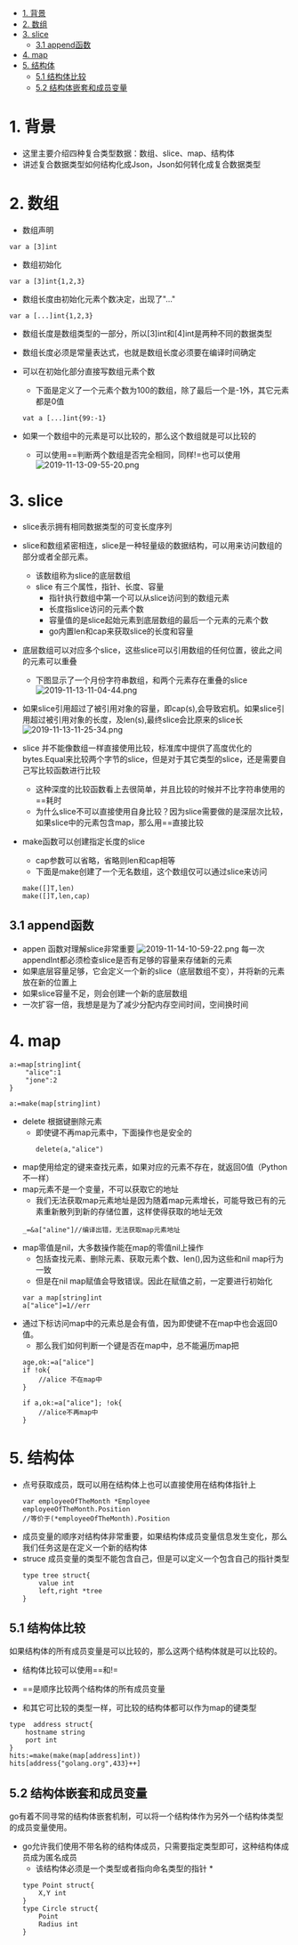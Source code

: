 <!-- TOC -->

- [1. 背景](#1-背景)
- [2. 数组](#2-数组)
- [3. slice](#3-slice)
    - [3.1 append函数](#31-append函数)
- [4. map](#4-map)
- [5. 结构体](#5-结构体)
    - [5.1 结构体比较](#51-结构体比较)
    - [5.2 结构体嵌套和成员变量](#52-结构体嵌套和成员变量)

<!-- /TOC -->
# 1. 背景
* 这里主要介绍四种复合类型数据：数组、slice、map、结构体
* 讲述复合数据类型如何结构化成Json，Json如何转化成复合数据类型

# 2. 数组
* 数组声明
```
var a [3]int
```
* 数组初始化
```
var a [3]int{1,2,3}
```
* 数组长度由初始化元素个数决定，出现了"..."
```
var a [...]int{1,2,3}
```
* 数组长度是数组类型的一部分，所以[3]int和[4]int是两种不同的数据类型
* 数组长度必须是常量表达式，也就是数组长度必须要在编译时间确定

* 可以在初始化部分直接写数组元素个数
    * 下面是定义了一个元素个数为100的数组，除了最后一个是-1外，其它元素都是0值
    ```
    vat a [...]int{99:-1}
    ```

* 如果一个数组中的元素是可以比较的，那么这个数组就是可以比较的
    * 可以使用==判断两个数组是否完全相同，同样!=也可以使用
    ![2019-11-13-09-55-20.png](./images/2019-11-13-09-55-20.png)


# 3. slice
* slice表示拥有相同数据类型的可变长度序列
* slice和数组紧密相连，slice是一种轻量级的数据结构，可以用来访问数组的部分或者全部元素。
    * 该数组称为slice的底层数组
    * slice 有三个属性，指针、长度、容量
        * 指针执行数组中第一个可以从slice访问到的数组元素
        * 长度指slice访问的元素个数
        * 容量值的是slice起始元素到底层数组的最后一个元素的元素个数
        * go内置len和cap来获取slice的长度和容量
* 底层数组可以对应多个slice，这些slice可以引用数组的任何位置，彼此之间的元素可以重叠
    * 下图显示了一个月份字符串数组，和两个元素存在重叠的slice
    ![2019-11-13-11-04-44.png](./images/2019-11-13-11-04-44.png)
* 如果slice引用超过了被引用对象的容量，即cap(s),会导致宕机。如果slice引用超过被引用对象的长度，及len(s),最终slice会比原来的slice长
![2019-11-13-11-25-34.png](./images/2019-11-13-11-25-34.png)

* slice 并不能像数组一样直接使用比较，标准库中提供了高度优化的bytes.Equal来比较两个字节的slice，但是对于其它类型的slice，还是需要自己写比较函数进行比较
    * 这种深度的比较函数看上去很简单，并且比较的时候并不比字符串使用的==耗时
    * 为什么slice不可以直接使用自身比较？因为slice需要做的是深层次比较，如果slice中的元素包含map，那么用==直接比较
* make函数可以创建指定长度的slice
    * cap参数可以省略，省略则len和cap相等
    * 下面是make创建了一个无名数组，这个数组仅可以通过slice来访问
    ```
    make([]T,len)
    make([]T,len,cap)
    ```
## 3.1 append函数
* appen 函数对理解slice非常重要
![2019-11-14-10-59-22.png](./images/2019-11-14-10-59-22.png)
每一次appendInt都必须检查slice是否有足够的容量来存储新的元素
* 如果底层容量足够，它会定义一个新的slice（底层数组不变），并将新的元素放在新的位置上
* 如果slice容量不足，则会创建一个新的底层数组
* 一次扩容一倍，我想是是为了减少分配内存空间时间，空间换时间


# 4. map
```
a:=map[string]int{
    "alice":1
    "jone":2
}

a:=make(map[string]int)
```

* delete 根据键删除元素
    * 即使键不再map元素中，下面操作也是安全的
        ```
        delete(a,"alice")
        ```
* map使用给定的键来查找元素，如果对应的元素不存在，就返回0值（Python不一样）
* map元素不是一个变量，不可以获取它的地址
    * 我们无法获取map元素地址是因为随着map元素增长，可能导致已有的元素重新散列到新的存储位置，这样使得获取的地址无效
    ```
    _=&a["aline"]//编译出错，无法获取map元素地址
    ```
* map零值是nil，大多数操作能在map的零值nil上操作
    * 包括查找元素、删除元素、获取元素个数、len(),因为这些和nil map行为一致
    * 但是在nil map赋值会导致错误。因此在赋值之前，一定要进行初始化
    ```
    var a map[string]int
    a["alice"]=1//err
    ```
* 通过下标访问map中的元素总是会有值，因为即使键不在map中也会返回0值。
    * 那么我们如何判断一个键是否在map中，总不能遍历map把
    ```
    age,ok:=a["alice"]
    if !ok{
        //alice 不在map中
    }
    ```
    ```
    if a,ok:=a["alice"]; !ok{
        //alice不再map中
    }
    ```
# 5. 结构体
* 点号获取成员，既可以用在结构体上也可以直接使用在结构体指针上
    ```
    var employeeOfTheMonth *Employee
    employeeOfTheMonth.Position
    //等价于(*employeeOfTheMonth).Position
    ```
* 成员变量的顺序对结构体非常重要，如果结构体成员变量信息发生变化，那么我们任务这是在定义一个新的结构体
* struce 成员变量的类型不能包含自己，但是可以定义一个包含自己的指针类型
    ```
    type tree struct{
        value int
        left,right *tree
    }
    ```

## 5.1 结构体比较
如果结构体的所有成员变量是可以比较的，那么这两个结构体就是可以比较的。
* 结构体比较可以使用==和!=
* ==是顺序比较两个结构体的所有成员变量

* 和其它可比较的类型一样，可比较的结构体都可以作为map的键类型
```
type  address struct{
    hostname string 
    port int
}
hits:=make(make(map[address]int))
hits[address{"golang.org",433}++]
```


## 5.2 结构体嵌套和成员变量
go有着不同寻常的结构体嵌套机制，可以将一个结构体作为另外一个结构体类型的成员变量使用。

* go允许我们使用不带名称的结构体成员，只需要指定类型即可，这种结构体成员成为匿名成员
    * 该结构体必须是一个类型或者指向命名类型的指针
        * 
    ```
    type Point struct{
        X,Y int
    }
    type Circle struct{
        Point
        Radius int
    }
    ```


